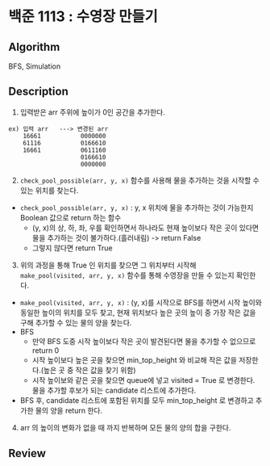 # 백준 1113 : 수영장 만들기

## Algorithm

BFS, Simulation

## Description

1. 입력받은 arr 주위에 높이가 0인 공간을 추가한다.
```
ex) 입력 arr   ---> 변경된 arr
    16661           0000000
    61116           0166610
    16661           0611160
                    0166610
                    0000000

```

2. `check_pool_possible(arr, y, x)` 함수를 사용해 물을 추가하는 것을 시작할 수 있는 위치를 찾는다.

+ `check_pool_possible(arr, y, x)` : y, x 위치에 물을 추가하는 것이 가능한지 Boolean 값으로 return 하는 함수
    + (y, x)의 상, 하, 좌, 우를 확인하면서 하나라도 현재 높이보다 작은 곳이 있다면 물을 추가하는 것이 불가하다.(흘러내림) -> return False
    + 그렇지 않다면 return True

3. 위의 과정을 통해 True 인 위치를 찾으면 그 위치부터 시작해 `make_pool(visited, arr, y, x)` 함수를 통해 수영장을 만들 수 있는지 확인한다.
+ `make_pool(visited, arr, y, x)` : (y, x)를 시작으로 BFS를 하면서 시작 높이와 동일한 높이의 위치를 모두 찾고, 현재 위치보다 높은 곳의 높이 중 가장 작은 값을 구해 추가할 수 있는 물의 양을 찾는다.
+ BFS
    + 만약 BFS 도중 시작 높이보다 작은 곳이 발견된다면 물을 추가할 수 없으므로 return 0 
    + 시작 높이보다 높은 곳을 찾으면 min_top_height 와 비교해 작은 값을 저장한다.(높은 곳 중 작은 값을 찾기 위함)
    + 시작 높이보와 같은 곳을 찾으면 queue에 넣고 visited = True 로 변경한다. 물을 추가할 후보가 되는 candidate 리스트에 추가한다.
+ BFS 후, candidate 리스트에 포함된 위치를 모두 min_top_height 로 변경하고 추가한 물의 양을 return 한다. 

4. arr 의 높이의 변화가 없을 때 까지 반복하며 모든 물의 양의 합을 구한다. 








## Review

